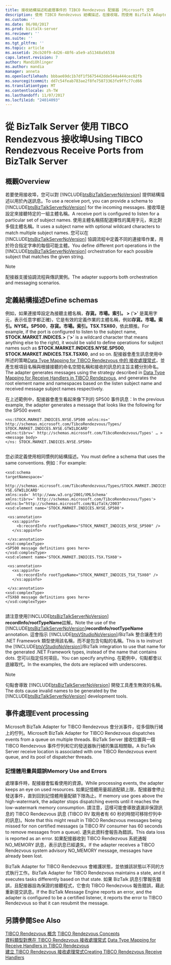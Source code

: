 ```yaml
---
title: 接收結構描述和處理事件的 TIBCO Rendezvous 配接器 |Microsoft 文件
description: 使用 TIBCO Rendezvous 結構描述，在接收端，而使用 BizTalk Adapter for TIBCO Rendezvous 在 BizTalk 中的事件處理
ms.custom: ''
ms.date: 06/08/2017
ms.prod: biztalk-server
ms.reviewer: ''
ms.suite: ''
ms.tgt_pltfrm: ''
ms.topic: article
ms.assetid: 26cb20f9-4d26-48f6-a5e9-a51348a56538
caps.latest.revision: 7
author: MandiOhlinger
ms.author: mandia
manager: anneta
ms.openlocfilehash: bbbae69dc1b7df1f5675442dde544a444cec02fb
ms.sourcegitcommit: dd7c54feab783ae2f8fe75873363fe9ffc77cd66
ms.translationtype: MT
ms.contentlocale: zh-TW
ms.lasthandoff: 11/07/2017
ms.locfileid: "24014093"
---
```

# <a name="using-tibco-rendezvous-receive-ports-from-biztalk-server"></a><span data-ttu-id="67f9f-103">從 BizTalk Server 使用 TIBCO Rendezvous 接收埠</span><span class="sxs-lookup"><span data-stu-id="67f9f-103">Using TIBCO Rendezvous Receive Ports from BizTalk Server</span></span>

## <a name="overview"></a><span data-ttu-id="67f9f-104">概觀</span><span class="sxs-lookup"><span data-stu-id="67f9f-104">Overview</span></span>
<span data-ttu-id="67f9f-105">若要使用接收埠，您可以對 [!INCLUDE[btsBizTalkServerNoVersion](../includes/btsbiztalkservernoversion-md.md)] 提供結構描述以用於內送訊息。</span><span class="sxs-lookup"><span data-stu-id="67f9f-105">To use a receive port, you can provide a schema to [!INCLUDE[btsBizTalkServerNoVersion](../includes/btsbiztalkservernoversion-md.md)] for the incoming messages.</span></span> <span data-ttu-id="67f9f-106">接收埠是設定來接聽特定的一組主體名稱。</span><span class="sxs-lookup"><span data-stu-id="67f9f-106">A receive port is configured to listen for a particular set of subject names.</span></span> <span data-ttu-id="67f9f-107">使用主體名稱搭配選擇性的萬用字元，來比對多個主體名稱。</span><span class="sxs-lookup"><span data-stu-id="67f9f-107">It uses a subject name with optional wildcard characters to match multiple subject names.</span></span> <span data-ttu-id="67f9f-108">您可以在 [!INCLUDE[btsBizTalkServerNoVersion](../includes/btsbiztalkservernoversion-md.md)] 協調流程中定義不同的連接埠作業，用於符合指定字串的每個可能主體。</span><span class="sxs-lookup"><span data-stu-id="67f9f-108">You define different port operations in the [!INCLUDE[btsBizTalkServerNoVersion](../includes/btsbiztalkservernoversion-md.md)] orchestration for each possible subject that matches the given string.</span></span>  
  
> [!NOTE]
>  <span data-ttu-id="67f9f-109">配接器支援協調流程與傳訊實例。</span><span class="sxs-lookup"><span data-stu-id="67f9f-109">The adapter supports both orchestration and messaging scenarios.</span></span>  
  
## <a name="define-schemas"></a><span data-ttu-id="67f9f-110">定義結構描述</span><span class="sxs-lookup"><span data-stu-id="67f9f-110">Define schemas</span></span>  
 <span data-ttu-id="67f9f-111">例如，如果連接埠設定為接聽主體名稱，**存貨。市場。索引。 >** ('**>**' 是萬用字元，表示任意字都正確)，它是有效的定義作業的主體名稱，例如**存貨。市場。索引。NYSE。SP500**，**存貨。市場。索引。TSX.TSX60**，依此類推。</span><span class="sxs-lookup"><span data-stu-id="67f9f-111">For example, if the port is configured to listen to the subject name, **STOCK.MARKET.INDICES.>** ('**>**' is a wildcard character that means anything else to the right), it would be valid to define operations for subject names such as **STOCK.MARKET.INDICES.NYSE.SP500**, **STOCK.MARKET.INDICES.TSX.TSX60**, and so on.</span></span> <span data-ttu-id="67f9f-112">配接器會產生訊息使用中所述的策略[Data Type Mapping for TIBCO Rendezvous 中的 接收處理常式](../core/data-type-mapping-for-receive-handlers-in-tibco-rendezvous.md)，並產生根項目名稱與根據接聽的命名空間名稱和接收的訊息的主旨主體分別命名。</span><span class="sxs-lookup"><span data-stu-id="67f9f-112">The adapter generates messages using the strategy described in [Data Type Mapping for Receive Handlers in TIBCO Rendezvous](../core/data-type-mapping-for-receive-handlers-in-tibco-rendezvous.md), and generates the root element name and namespaces based on the listen subject name and received message subject names respectively.</span></span>  
  
 <span data-ttu-id="67f9f-113">在上述範例中，配接器會產生看起來像下列的 SP500 事件訊息：</span><span class="sxs-lookup"><span data-stu-id="67f9f-113">In the previous example, the adapter generates a message that looks like the following for the SP500 event:</span></span>  
  
```  
<ns:STOCK.MARKET.INDICES.NYSE.SP500 xmlns:ns='   
http://schemas.microsoft.com/TibcoRendezvous/Types/  
STOCK.MARKET.INDICES.NYSE.GTWILDCARD'  
xmlns:tibrv=' http://schemas.microsoft.com/TibcoRendezvous/Types' … >  
<message body>  
</ns: STOCK.MARKET.INDICES.NYSE.SP500>  
  
```  
  
 <span data-ttu-id="67f9f-114">您必須定義使用相同慣例的結構描述。</span><span class="sxs-lookup"><span data-stu-id="67f9f-114">You must define a schema that uses the same conventions.</span></span> <span data-ttu-id="67f9f-115">例如：</span><span class="sxs-lookup"><span data-stu-id="67f9f-115">For example:</span></span>  
  
```  
<xsd:schema  
targetNamespace='   
  
http://schemas.microsoft.com/TibcoRendezvous/Types/STOCK.MARKET.INDICES.N  
YSE.GTWILDCARD'  
xmlns:xsd=' http://www.w3.org/2001/XMLSchema'  
xmlns:tibrv=' http://schemas.microsoft.com/TibcoRendezvous/Types'>  
xmlns:b="http://schemas.microsoft.com/BizTalk/2003"  
<xsd:element name='STOCK.MARKET.INDICES.NYSE.SP500'>  
  
 <xs:annotation>  
   <xs:appinfo>  
     <b:recordInfo rootTypeName="STOCK_MARKET_INDICES_NYSE_SP500" />  
   </xs:appinfo>  
  
 </xs:annotation>  
<xsd:complexType>  
<SP500 message definitions goes here>  
</xsd:complexType>  
<xsd:element name='STOCK.MARKET.INDICES.TSX.TSX60'>  
  
 <xs:annotation>  
   <xs:appinfo>  
     <b:recordInfo rootTypeName="STOCK_MARKET_INDICES_TSX_TSX60" />  
   </xs:appinfo>  
  
 </xs:annotation>  
<xsd:complexType>  
<TSX60 message definitions goes here>  
</xsd:complexType>  
  
```  
  
 <span data-ttu-id="67f9f-116">請注意使用[!INCLUDE[btsBizTalkServerNoVersion](../includes/btsbiztalkservernoversion-md.md)] **recordInfo/rootTypeName**註解。</span><span class="sxs-lookup"><span data-stu-id="67f9f-116">Note the use of the [!INCLUDE[btsBizTalkServerNoVersion](../includes/btsbiztalkservernoversion-md.md)]**recordInfo/rootTypeName** annotation.</span></span> <span data-ttu-id="67f9f-117">這會指示 [!INCLUDE[btsVStudioNoVersion](../includes/btsvstudionoversion-md.md)]/BizTalk 整合讓產生的 .NET Framework 類型使用該名稱，而不是包含句點的名稱。</span><span class="sxs-lookup"><span data-stu-id="67f9f-117">This is to instruct the [!INCLUDE[btsVStudioNoVersion](../includes/btsvstudionoversion-md.md)]/BizTalk integration to use that name for the generated .NET Framework types, instead of the name that contains dots.</span></span> <span data-ttu-id="67f9f-118">您可以指定任何項目。</span><span class="sxs-lookup"><span data-stu-id="67f9f-118">You can specify anything.</span></span> <span data-ttu-id="67f9f-119">在範例中，句點都會以底線取代。</span><span class="sxs-lookup"><span data-stu-id="67f9f-119">In the examples, the dots are replaced with underscores.</span></span>  
  
> [!NOTE]
>  <span data-ttu-id="67f9f-120">句點會導致 [!INCLUDE[btsBizTalkServerNoVersion](../includes/btsbiztalkservernoversion-md.md)] 開發工具產生無效的名稱。</span><span class="sxs-lookup"><span data-stu-id="67f9f-120">The dots cause invalid names to be generated by the [!INCLUDE[btsBizTalkServerNoVersion](../includes/btsbiztalkservernoversion-md.md)] development tools.</span></span>  

## <a name="event-processing"></a><span data-ttu-id="67f9f-121">事件處理</span><span class="sxs-lookup"><span data-stu-id="67f9f-121">Event processing</span></span>
<span data-ttu-id="67f9f-122">Microsoft BizTalk Adapter for TIBCO Rendezvous 會分派事件，從多個執行緒上的佇列。</span><span class="sxs-lookup"><span data-stu-id="67f9f-122">Microsoft BizTalk Adapter for TIBCO Rendezvous dispatches events from a queue on multiple threads.</span></span> <span data-ttu-id="67f9f-123">BizTalk Server 接收位置與一個 TIBCO Rendezvous 事件佇列和它的發送器執行緒的集區相關聯。</span><span class="sxs-lookup"><span data-stu-id="67f9f-123">A BizTalk Server receive location is associated with one TIBCO Rendezvous event queue, and its pool of dispatcher threads.</span></span>  
  
### <a name="memory-use-and-errors"></a><span data-ttu-id="67f9f-124">記憶體用量與錯誤</span><span class="sxs-lookup"><span data-stu-id="67f9f-124">Memory Use and Errors</span></span>  
 <span data-ttu-id="67f9f-125">處理事件時，配接器會監看使用的資源。</span><span class="sxs-lookup"><span data-stu-id="67f9f-125">While processing events, the adapter keeps an eye on used resources.</span></span> <span data-ttu-id="67f9f-126">如果記憶體用量超過配額上限，配接器會停止發送事件，直到回到記憶體用量配額下限為止。</span><span class="sxs-lookup"><span data-stu-id="67f9f-126">If memory use goes above the high-watermark, the adapter stops dispatching events until it reaches the low-watermark memory consumption.</span></span> <span data-ttu-id="67f9f-127">請注意，這樣可能會導致遺漏非保證訊息的 TIBCO Rendezvous 訊息 (TIBCO RV 取用者有 60 秒的時間可移除佇列中的訊息)。</span><span class="sxs-lookup"><span data-stu-id="67f9f-127">Note that this might result in TIBCO Rendezvous messages being missed for non certified messages (a TIBCO RV consumer has 60 seconds to remove messages from a queue).</span></span> <span data-ttu-id="67f9f-128">遺失此資料會報告為錯誤。</span><span class="sxs-lookup"><span data-stu-id="67f9f-128">This data loss is reported as an error.</span></span> <span data-ttu-id="67f9f-129">如果配接器收到 TIBCO Rendezvous 系統通報 NO_MEMORY 訊息，表示訊息已經遺失。</span><span class="sxs-lookup"><span data-stu-id="67f9f-129">If the adapter receives a TIBCO Rendezvous system advisory NO_MEMORY message, messages have already been lost.</span></span>  
  
 <span data-ttu-id="67f9f-130">BizTalk Adapter for TIBCO Rendezvous 會維護狀態，並依據該狀態以不同的方式執行工作。</span><span class="sxs-lookup"><span data-stu-id="67f9f-130">BizTalk Adapter for TIBCO Rendezvous maintains a state, and it executes tasks differently based on that state.</span></span> <span data-ttu-id="67f9f-131">如果 BizTalk 訊息引擎報告錯誤，且配接器設為保證的接聽程式，它會向 TIBCO Rendezvous 報告錯誤，藉此重新提交訊息。</span><span class="sxs-lookup"><span data-stu-id="67f9f-131">If the BizTalk Message Engine reports an error, and the adapter is configured to be a certified listener, it reports the error to TIBCO Rendezvous so that it can resubmit the message.</span></span>  
  
## <a name="see-also"></a><span data-ttu-id="67f9f-132">另請參閱</span><span class="sxs-lookup"><span data-stu-id="67f9f-132">See Also</span></span>  
 <span data-ttu-id="67f9f-133">[TIBCO Rendezvous 概念](../core/tibco-rendezvous-concepts.md) </span><span class="sxs-lookup"><span data-stu-id="67f9f-133">[TIBCO Rendezvous Concepts](../core/tibco-rendezvous-concepts.md) </span></span>  
 <span data-ttu-id="67f9f-134">[資料類型對應在 TIBCO Rendezvous 接收處理常式](../core/data-type-mapping-for-receive-handlers-in-tibco-rendezvous.md) </span><span class="sxs-lookup"><span data-stu-id="67f9f-134">[Data Type Mapping for Receive Handlers in TIBCO Rendezvous](../core/data-type-mapping-for-receive-handlers-in-tibco-rendezvous.md) </span></span>  
 [<span data-ttu-id="67f9f-135">建立 TIBCO Rendezvous 接收處理常式</span><span class="sxs-lookup"><span data-stu-id="67f9f-135">Creating TIBCO Rendezvous Receive Handlers</span></span>](../core/creating-tibco-rendezvous-receive-handlers.md)